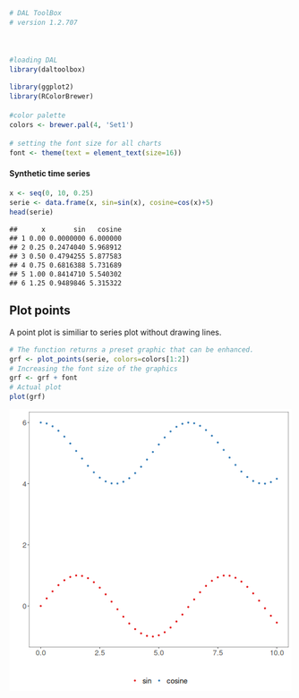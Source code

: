 
``` r
# DAL ToolBox
# version 1.2.707



#loading DAL
library(daltoolbox) 
```


``` r
library(ggplot2)
library(RColorBrewer)

#color palette
colors <- brewer.pal(4, 'Set1')

# setting the font size for all charts
font <- theme(text = element_text(size=16))
```

#### Synthetic time series


``` r
x <- seq(0, 10, 0.25)
serie <- data.frame(x, sin=sin(x), cosine=cos(x)+5)
head(serie)
```

```
##      x       sin   cosine
## 1 0.00 0.0000000 6.000000
## 2 0.25 0.2474040 5.968912
## 3 0.50 0.4794255 5.877583
## 4 0.75 0.6816388 5.731689
## 5 1.00 0.8414710 5.540302
## 6 1.25 0.9489846 5.315322
```

## Plot points

A point plot is similiar to series plot without drawing lines.


``` r
# The function returns a preset graphic that can be enhanced. 
grf <- plot_points(serie, colors=colors[1:2])
# Increasing the font size of the graphics
grf <- grf + font
# Actual plot
plot(grf)
```

![plot of chunk unnamed-chunk-4](fig/grf_points/unnamed-chunk-4-1.png)

